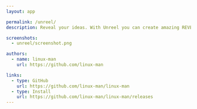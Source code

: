 ```yaml
---
layout: app

permalink: /unreel/
description: Reveal your ideas. With Unreel you can create amazing REVEAL.JS presentations

screenshots:
  - unreel/screenshot.png

authors:
  - name: linux-man
    url: https://github.com/linux-man

links:
  - type: GitHub
    url: https://github.com/linux-man/linux-man
  - type: Install
    url: https://github.com/linux-man/linux-man/releases
---
```


